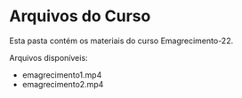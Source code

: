 # Arquivos do Curso

Esta pasta contém os materiais do curso Emagrecimento-22.

Arquivos disponíveis:
- emagrecimento1.mp4
- emagrecimento2.mp4